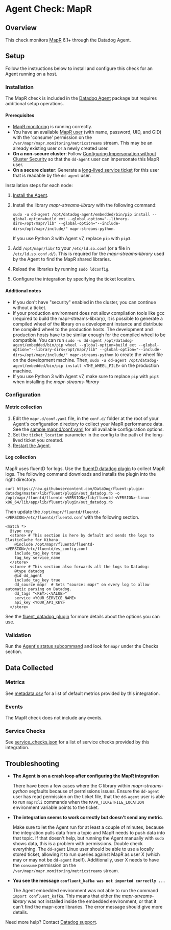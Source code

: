 # Agent Check: MapR

## Overview

This check monitors [MapR][1] 6.1+ through the Datadog Agent.

## Setup

Follow the instructions below to install and configure this check for an Agent running on a host.

### Installation

The MapR check is included in the [Datadog Agent][2] package but requires additional setup operations.

#### Prerequisites

- [MapR monitoring][3] is running correctly.
- You have an available [MapR user][4] (with name, password, UID, and GID) with the 'consume' permission on the `/var/mapr/mapr.monitoring/metricstreams` stream. This may be an already existing user or a newly created user.
- **On a non-secure cluster**: Follow [Configuring Impersonation without Cluster Security][5] so that the `dd-agent` user can impersonate this MapR user.
- **On a secure cluster**: Generate a [long-lived service ticket][6] for this user that is readable by the `dd-agent` user.

Installation steps for each node:

1. [Install the Agent][2].
2. Install the library _mapr-streams-library_ with the following command:

    `sudo -u dd-agent /opt/datadog-agent/embedded/bin/pip install --global-option=build_ext --global-option="--library-dirs=/opt/mapr/lib" --global-option="--include-dirs=/opt/mapr/include/" mapr-streams-python`.

    If you use Python 3 with Agent v7, replace `pip` with `pip3`.

3. Add `/opt/mapr/lib/` to your `/etc/ld.so.conf` (or a file in `/etc/ld.so.conf.d/`). This is required for the _mapr-streams-library_ used by the Agent to find the MapR shared libraries.
4. Reload the libraries by running `sudo ldconfig`.
5. Configure the integration by specifying the ticket location.

#### Additional notes

- If you don't have "security" enabled in the cluster, you can continue without a ticket.
- If your production environment does not allow compilation tools like gcc (required to build the mapr-streams-library), it is possible to generate a compiled wheel of the library on a development instance and distribute the compiled wheel to the production hosts. The development and production hosts have to be similar enough for the compiled wheel to be compatible. You can run `sudo -u dd-agent /opt/datadog-agent/embedded/bin/pip wheel --global-option=build_ext --global-option="--library-dirs=/opt/mapr/lib" --global-option="--include-dirs=/opt/mapr/include/" mapr-streams-python` to create the wheel file on the development machine. Then, `sudo -u dd-agent /opt/datadog-agent/embedded/bin/pip install <THE_WHEEL_FILE>` on the production machine.
- If you use Python 3 with Agent v7, make sure to replace `pip` with `pip3` when installing the _mapr-streams-library_

### Configuration

#### Metric collection

1. Edit the `mapr.d/conf.yaml` file, in the `conf.d/` folder at the root of your Agent's configuration directory to collect your MapR performance data. See the [sample mapr.d/conf.yaml][7] for all available configuration options.
2. Set the `ticket_location` parameter in the config to the path of the long-lived ticket you created.
3. [Restart the Agent][8].

#### Log collection

MapR uses fluentD for logs. Use the [fluentD datadog plugin][9] to collect MapR logs. The following command downloads and installs the plugin into the right directory.

`curl https://raw.githubusercontent.com/DataDog/fluent-plugin-datadog/master/lib/fluent/plugin/out_datadog.rb -o /opt/mapr/fluentd/fluentd-<VERSION>/lib/fluentd-<VERSION>-linux-x86_64/lib/app/lib/fluent/plugin/out_datadog.rb`

Then update the `/opt/mapr/fluentd/fluentd-<VERSION>/etc/fluentd/fluentd.conf` with the following section.

```text
<match *>
  @type copy
  <store> # This section is here by default and sends the logs to ElasticCache for Kibana.
    @include /opt/mapr/fluentd/fluentd-<VERSION>/etc/fluentd/es_config.conf
    include_tag_key true
    tag_key service_name
  </store>
  <store> # This section also forwards all the logs to Datadog:
    @type datadog
    @id dd_agent
    include_tag_key true
    dd_source mapr  # Sets "source: mapr" on every log to allow automatic parsing on Datadog.
    dd_tags "<KEY>:<VALUE>"
    service <YOUR_SERVICE_NAME>
    api_key <YOUR_API_KEY>
  </store>
```

See the [fluent_datadog_plugin][9] for more details about the options you can use.

### Validation

Run the [Agent's status subcommand][10] and look for `mapr` under the Checks section.

## Data Collected

### Metrics

See [metadata.csv][11] for a list of default metrics provided by this integration.

### Events

The MapR check does not include any events.

### Service Checks

See [service_checks.json][12] for a list of service checks provided by this integration.

## Troubleshooting

- **The Agent is on a crash loop after configuring the MapR integration**

  There have been a few cases where the C library within _mapr-streams-python_ segfaults because of permissions issues. Ensure the `dd-agent` user has read permission on the ticket file, that the `dd-agent` user is able to run `maprcli` commands when the `MAPR_TICKETFILE_LOCATION` environment variable points to the ticket.

- **The integration seems to work correctly but doesn't send any metric**.

  Make sure to let the Agent run for at least a couple of minutes, because the integration pulls data from a topic and MapR needs to push data into that topic.
  If that doesn't help, but running the Agent manually with `sudo` shows data, this is a problem with permissions. Double check everything. The `dd-agent` Linux user should be able to use a locally stored ticket, allowing it to run queries against MapR as user X (which may or may not be `dd-agent` itself). Additionally, user X needs to have the `consume` permission on the `/var/mapr/mapr.monitoring/metricstreams` stream.

- **You see the message `confluent_kafka was not imported correctly ...`**

  The Agent embedded environment was not able to run the command `import confluent_kafka`. This means that either the _mapr-streams-library_ was not installed inside the embedded environment, or that it can't find the mapr-core libraries. The error message should give more details.

Need more help? Contact [Datadog support][13].


[1]: https://mapr.com
[2]: https://app.datadoghq.com/account/settings#agent
[3]: https://mapr.com/docs/61/AdministratorGuide/Monitoring.html
[4]: https://mapr.com/docs/61/AdministratorGuide/c-managing-users-and-groups.html
[5]: https://docs.datafabric.hpe.com/52/SecurityGuide/t_config_impersonation_notsecure.html?hl=secure%2Ccluster
[6]: https://mapr.com/docs/61/SecurityGuide/GeneratingServiceTicket.html
[7]: https://github.com/DataDog/integrations-core/blob/master/mapr/datadog_checks/mapr/data/conf.yaml.example
[8]: https://docs.datadoghq.com/agent/guide/agent-commands/#start-stop-and-restart-the-agent
[9]: https://www.rubydoc.info/gems/fluent-plugin-datadog
[10]: https://docs.datadoghq.com/agent/guide/agent-commands/#agent-status-and-information
[11]: https://github.com/DataDog/integrations-core/blob/master/mapr/metadata.csv
[12]: https://github.com/DataDog/integrations-core/blob/master/mapr/assets/service_checks.json
[13]: https://docs.datadoghq.com/help/
